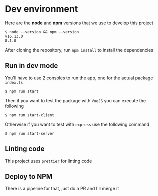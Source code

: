 # Dev environment

Here are the **node** and **npm** versions that we use to develop this project

```shell
$ node --version && npm --version
v16.13.0
8.1.0
```

After cloning the repository, run `npm install` to install the dependencies

## Run in dev mode

You'll have to use 2 consoles to run the app, one for the actual package `index.ts`

```shell
$ npm run start
```

Then if you want to test the package with `VueJS` you can execute the following

```shell
$ npm run start-client
```

Otherwise if you want to test with `express` use the following command

```shell
$ npm run start-server
```

## Linting code

This project uses `prettier` for linting code

## Deploy to NPM

There is a pipeline for that, just do a PR and I'll merge it
